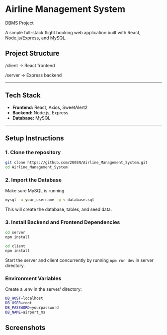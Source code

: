 # Airline Management System

DBMS Project

A simple full-stack flight booking web application built with React, Node.js/Express, and MySQL.

## Project Structure
/client -> React frontend 

/server -> Express backend



---

##  Tech Stack

- **Frontend:** React, Axios, SweetAlert2  
- **Backend:** Node.js, Express  
- **Database:** MySQL  

---

## Setup Instructions

### 1. Clone the repository

```bash
git clone https://github.com/2005N/Airline_Management_System.git
cd Airline_Management_System
```

### 2.  Import the Database
Make sure MySQL is running.

```bash
mysql -u your_username -p < database.sql
```
This will create the database, tables, and seed data.

### 3. Install Backend and Frontend Dependencies
```bash
cd server
npm install
```
```bash
cd client
npm install

```
Start the server and client concurrently by running `npm run dev` in server directory.

### Environment Variables
Create a .env in the server/ directory:
```bash
DB_HOST=localhost
DB_USER=root
DB_PASSWORD=yourpassword
DB_NAME=airport_ms
```

## Screenshots
